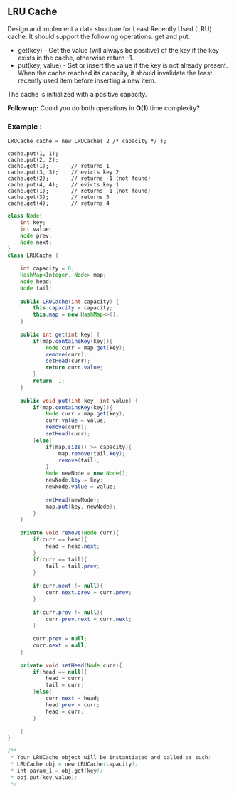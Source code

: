 ## LRU Cache 

Design and implement a data structure for Least Recently Used (LRU) cache. It should support the following operations: get and put.

* get(key) - Get the value (will always be positive) of the key if the key exists in the cache, otherwise return -1.
* put(key, value) - Set or insert the value if the key is not already present. When the cache reached its capacity, it should invalidate the least recently used item before inserting a new item.

The cache is initialized with a positive capacity.

**Follow up:**
Could you do both operations in **O(1)** time complexity?


### Example :
```
LRUCache cache = new LRUCache( 2 /* capacity */ );

cache.put(1, 1);
cache.put(2, 2);
cache.get(1);       // returns 1
cache.put(3, 3);    // evicts key 2
cache.get(2);       // returns -1 (not found)
cache.put(4, 4);    // evicts key 1
cache.get(1);       // returns -1 (not found)
cache.get(3);       // returns 3
cache.get(4);       // returns 4
```



```java
class Node{
    int key;
    int value;
    Node prev;
    Node next;
}
class LRUCache {

    int capacity = 0;
    HashMap<Integer, Node> map;
    Node head;
    Node tail;
    
    public LRUCache(int capacity) {
        this.capacity = capacity;
        this.map = new HashMap<>();
    }
    
    public int get(int key) {
        if(map.containsKey(key)){
            Node curr = map.get(key);
            remove(curr);
            setHead(curr);
            return curr.value;
        }
        return -1;
    }
    
    public void put(int key, int value) {
        if(map.containsKey(key)){
            Node curr = map.get(key);
            curr.value = value;
            remove(curr);
            setHead(curr);
        }else{
            if(map.size() >= capacity){
                map.remove(tail.key);
                remove(tail);
            }
            Node newNode = new Node();
            newNode.key = key;
            newNode.value = value;
            
            setHead(newNode);
            map.put(key, newNode);
        }
    }
    
    private void remove(Node curr){
        if(curr == head){
            head = head.next;
        }
        if(curr == tail){
            tail = tail.prev;
        }
        
        if(curr.next != null){
            curr.next.prev = curr.prev;
        }
        
        if(curr.prev != null){
            curr.prev.next = curr.next;   
        }
        
        curr.prev = null;
        curr.next = null;
    }
    
    private void setHead(Node curr){
        if(head == null){
            head = curr;
            tail = curr;
        }else{
            curr.next = head;
            head.prev = curr;
            head = curr;
        }
        
    }
}

/**
 * Your LRUCache object will be instantiated and called as such:
 * LRUCache obj = new LRUCache(capacity);
 * int param_1 = obj.get(key);
 * obj.put(key,value);
 */
```  
